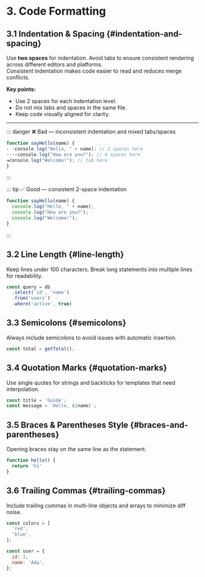 # 3. Code Formatting

## 3.1 Indentation & Spacing {#indentation-and-spacing}

Use **two spaces** for indentation. Avoid tabs to ensure consistent rendering across different editors and platforms.  
Consistent indentation makes code easier to read and reduces merge conflicts.

**Key points:**
- Use 2 spaces for each indentation level.
- Do not mix tabs and spaces in the same file.
- Keep code visually aligned for clarity.

---

::: danger ❌ Bad — inconsistent indentation and mixed tabs/spaces
```javascript
function sayHello(name) {
· ·console.log("Hello, " + name); // 2 spaces here
····console.log("How are you?"); // 4 spaces here
⇥console.log("Welcome!"); // tab here
}
```
:::

::: tip ✅ Good — consistent 2-space indentation
```javascript
function sayHello(name) {
  console.log("Hello, " + name);
  console.log("How are you?");
  console.log("Welcome!");
}
```
:::

## 3.2 Line Length {#line-length}
Keep lines under 100 characters. Break long statements into multiple lines for readability.

```js
const query = db
  .select('id', 'name')
  .from('users')
  .where('active', true)
```

## 3.3 Semicolons {#semicolons}
Always include semicolons to avoid issues with automatic insertion.

```js
const total = getTotal();
```

## 3.4 Quotation Marks {#quotation-marks}
Use single quotes for strings and backticks for templates that need interpolation.

```js
const title = 'Guide';
const message = `Hello, ${name}`;
```

## 3.5 Braces & Parentheses Style {#braces-and-parentheses}
Opening braces stay on the same line as the statement.

```js
function hello() {
  return 'hi'
}
```

## 3.6 Trailing Commas {#trailing-commas}
Include trailing commas in multi-line objects and arrays to minimize diff noise.

```js
const colors = [
  'red',
  'blue',
];

const user = {
  id: 1,
  name: 'Ada',
};
```
